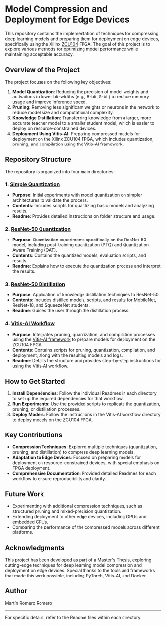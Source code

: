 # Model Compression and Deployment for Edge Devices

This repository contains the implementation of techniques for compressing deep learning models and preparing them for deployment on edge devices, specifically using the Xilinx [ZCU104](https://docs.amd.com/v/u/en-US/ug1267-zcu104-eval-bd) FPGA. The goal of this project is to explore various methods for optimizing model performance while maintaining acceptable accuracy. 

## Overview of the Project

The project focuses on the following key objectives:

1. **Model Quantization**: Reducing the precision of model weights and activations to lower bit-widths (e.g., 8-bit, 5-bit) to reduce memory usage and improve inference speed.
2. **Pruning**: Removing less significant weights or neurons in the network to reduce model size and computational complexity.
3. **Knowledge Distillation**: Transferring knowledge from a larger, more accurate teacher model to a smaller student model, which is easier to deploy on resource-constrained devices.
4. **Deployment Using Vitis-AI**: Preparing compressed models for deployment on the Xilinx ZCU104 FPGA, which includes quantization, pruning, and compilation using the Vitis-AI framework.

## Repository Structure

The repository is organized into four main directories:

### 1. **[Simple Quantization](./first_quantizations)**
   - **Purpose**: Initial experiments with model quantization on simpler architectures to validate the process.
   - **Contents**: Includes scripts for quantizing basic models and analyzing results.
   - **Readme**: Provides detailed instructions on folder structure and usage.

### 2. **[ResNet-50 Quantization](./resnet50_quantization)**
   - **Purpose**: Quantization experiments specifically on the ResNet-50 model, including post-training quantization (PTQ) and Quantization Aware Training (QAT).
   - **Contents**: Contains the quantized models, evaluation scripts, and results.
   - **Readme**: Explains how to execute the quantization process and interpret the results.

### 3. **[ResNet-50 Distillation](./knowledge_distillation)**
   - **Purpose**: Application of knowledge distillation techniques to ResNet-50.
   - **Contents**: Includes distilled models, scripts, and results for MobileNet, ResNet-18, and SqueezeNet students.
   - **Readme**: Guides the user through the distillation process.

### 4. **[Vitis-AI Workflow](./vitisai_experimentation)**
   - **Purpose**: Integrates pruning, quantization, and compilation processes using the [Vitis-AI framework](https://docs.amd.com/r/en-US/ug1414-vitis-ai) to prepare models for deployment on the ZCU104 FPGA.
   - **Contents**: Contains scripts for pruning, quantization, compilation, and deployment, along with the resulting models and logs.
   - **Readme**: Details the structure and provides step-by-step instructions for using the Vitis-AI workflow.

## How to Get Started

1. **Install Dependencies**: Follow the individual Readmes in each directory to set up the required dependencies for that workflow.
2. **Run Experiments**: Use the provided scripts to replicate the quantization, pruning, or distillation processes.
3. **Deploy Models**: Follow the instructions in the Vitis-AI workflow directory to deploy models on the ZCU104 FPGA.

## Key Contributions

- **Compression Techniques**: Explored multiple techniques (quantization, pruning, and distillation) to compress deep learning models.
- **Adaptation to Edge Devices**: Focused on preparing models for deployment on resource-constrained devices, with special emphasis on FPGA deployment.
- **Comprehensive Documentation**: Provided detailed Readmes for each workflow to ensure reproducibility and clarity.

## Future Work

- Experimenting with additional compression techniques, such as structured pruning and mixed-precision quantization.
- Extending deployment to other edge devices, including GPUs and embedded CPUs.
- Comparing the performance of the compressed models across different platforms.

## Acknowledgments

This project has been developed as part of a Master's Thesis, exploring cutting-edge techniques for deep learning model compression and deployment on edge devices. Special thanks to the tools and frameworks that made this work possible, including PyTorch, Vitis-AI, and Docker.

## Author

Martín Romero Romero

---

For specific details, refer to the Readme files within each directory.
